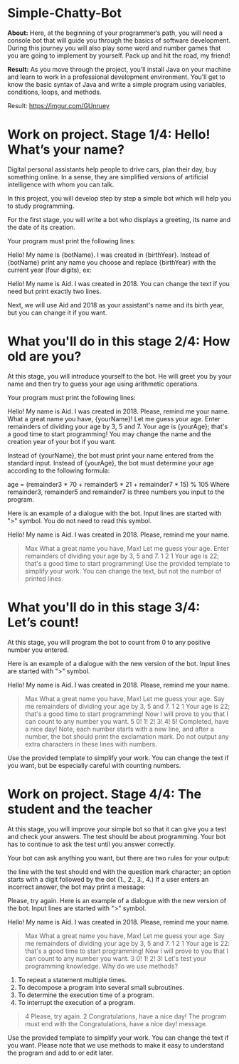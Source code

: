 # Simple-Chatty-Bot

**About:**
Here, at the beginning of your programmer’s path, you will need a console bot that will guide you through the basics of software development. During this journey you will also play some word and number games that you are going to implement by yourself. Pack up and hit the road, my friend!

**Result:**
As you move through the project, you’ll install Java on your machine and learn to work in a professional development environment. You’ll get to know the basic syntax of Java and write a simple program using variables, conditions, loops, and methods.

Result: https://imgur.com/GUnruey

# Work on project. Stage 1/4: Hello! What’s your name?
Digital personal assistants help people to drive cars, plan their day, buy something online. In a sense, they are simplified versions of artificial intelligence with whom you can talk.

In this project, you will develop step by step a simple bot which will help you to study programming.

For the first stage, you will write a bot who displays a greeting, its name and the date of its creation.

Your program must print the following lines:

Hello! My name is {botName}.
I was created in {birthYear}.
Instead of {botName} print any name you choose and replace {birthYear} with the current year (four digits), ex:

Hello! My name is Aid.
I was created in 2018.
You can change the text if you need but print exactly two lines.

Next, we will use Aid and 2018 as your assistant's name and its birth year, but you can change it if you want.

# What you'll do in this stage 2/4: How old are you?
At this stage, you will introduce yourself to the bot. He will greet you by your name and then try to guess your age using arithmetic operations.

Your program must print the following lines:

Hello! My name is Aid.
I was created in 2018.
Please, remind me your name.
What a great name you have, {yourName}!
Let me guess your age.
Enter remainders of dividing your age by 3, 5 and 7.
Your age is {yourAge}; that's a good time to start programming!
You may change the name and the creation year of your bot if you want.

Instead of {yourName}, the bot must print your name entered from the standard input. Instead of {yourAge}, the bot must determine your age according to the following formula:

age = (remainder3 * 70 + remainder5 * 21 + remainder7 * 15) % 105
Where remainder3, remainder5 and remainder7 is three numbers you input to the program.

Here is an example of a dialogue with the bot. Input lines are started with ">" symbol. You do not need to read this symbol.

Hello! My name is Aid.
I was created in 2018.
Please, remind me your name.
> Max
What a great name you have, Max!
Let me guess your age.
Enter remainders of dividing your age by 3, 5 and 7.
> 1 2 1
Your age is 22; that's a good time to start programming!
Use the provided template to simplify your work. You can change the text, but not the number of printed lines.

# What you'll do in this stage 3/4: Let’s count!
At this stage, you will program the bot to count from 0 to any positive number you entered.

Here is an example of a dialogue with the new version of the bot. Input lines are started with ">" symbol.

Hello! My name is Aid.
I was created in 2018.
Please, remind me your name.
> Max
What a great name you have, Max!
Let me guess your age.
Say me remainders of dividing your age by 3, 5 and 7.
> 1 2 1
Your age is 22; that's a good time to start programming!
Now I will prove to you that I can count to any number you want.
> 5
0!
1!
2!
3!
4!
5!
Completed, have a nice day!
Note, each number starts with a new line, and after a number, the bot should print the exclamation mark. Do not output any extra characters in these lines with numbers.

Use the provided template to simplify your work. You can change the text if you want, but be especially careful with counting numbers.

# Work on project. Stage 4/4: The student and the teacher
At this stage, you will improve your simple bot so that it can give you a test and check your answers. The test should be about programming. Your bot has to continue to ask the test until you answer correctly.

Your bot can ask anything you want, but there are two rules for your output:

the line with the test should end with the question mark character;
an option starts with a digit followed by the dot (1., 2., 3., 4.)
If a user enters an incorrect answer, the bot may print a message:

Please, try again.
Here is an example of a dialogue with the new version of the bot. Input lines are started with ">" symbol.

Hello! My name is Aid.
I was created in 2018.
Please, remind me your name.
> Max
What a great name you have, Max!
Let me guess your age.
Say me remainders of dividing your age by 3, 5 and 7.
> 1 2 1
Your age is 22: that's a good time to start programming!
Now I will prove to you that I can count to any number you want.
> 3
0!
1!
2!
3!
Let's test your programming knowledge.
Why do we use methods?
1. To repeat a statement multiple times.
2. To decompose a program into several small subroutines.
3. To determine the execution time of a program.
4. To interrupt the execution of a program.
> 4
Please, try again.
> 2
Congratulations, have a nice day!
The program must end with the Congratulations, have a nice day! message.

Use the provided template to simplify your work. You can change the text if you want. Please note that we use methods to make it easy to understand the program and add to or edit later.
